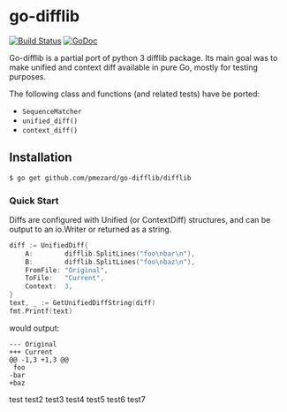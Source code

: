 go-difflib
==========

[![Build Status](https://travis-ci.org/pmezard/go-difflib.png?branch=master)](https://travis-ci.org/pmezard/go-difflib)
[![GoDoc](https://godoc.org/github.com/pmezard/go-difflib/difflib?status.svg)](https://godoc.org/github.com/pmezard/go-difflib/difflib)

Go-difflib is a partial port of python 3 difflib package. Its main goal
was to make unified and context diff available in pure Go, mostly for
testing purposes.

The following class and functions (and related tests) have be ported:

* `SequenceMatcher`
* `unified_diff()`
* `context_diff()`

## Installation

```bash
$ go get github.com/pmezard/go-difflib/difflib
```

### Quick Start

Diffs are configured with Unified (or ContextDiff) structures, and can
be output to an io.Writer or returned as a string.

```Go
diff := UnifiedDiff{
    A:        difflib.SplitLines("foo\nbar\n"),
    B:        difflib.SplitLines("foo\nbaz\n"),
    FromFile: "Original",
    ToFile:   "Current",
    Context:  3,
}
text, _ := GetUnifiedDiffString(diff)
fmt.Printf(text)
```

would output:

```
--- Original
+++ Current
@@ -1,3 +1,3 @@
 foo
-bar
+baz
```



test
test2
test3
test4
test5
test6
test7












